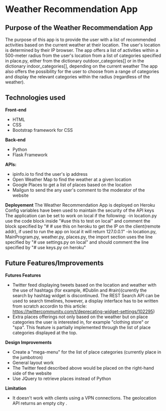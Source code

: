 Weather Recommendation App
==============

Purpose of the Weather Recommendation App
--------------
The purpose of this app is to provide the user with a list of recommended activities based on the current weather at their location.
The user's location is determined by their IP browser.
The app offers a list of activities within a 500-meter radius from the user's location from a list of categories specified in place.py, either from the dictionary outdoor_categories[] or
in the dictionary indoor_categories[], depending on the current weather
The app also offers the possibility for the user to choose from a range of categories and display the relevant categories within the radius (regardless of the weather).

Technologies used
--------------
**Front-end**
- HTML
- CSS
- Bootstrap framework for CSS

**Back-end**
- Python
- Flask Framework

**APIs:** 
- ipinfo.io to find the user's ip address
- Open Weather Map to find the weather at a given location
- Google Places to get a list of places based on the location
- Mailgun to send the any user's comment to the moderator of the website

**Deployement**
The Weather Recommendation App is deployed on Heroku
Config variables have been used to maintain the security of the API keys
The application can be set to work on local if the following:
	-in location.py use the code block inside "#use this to test on local"  and comment the block specified by "# # use this on heroku to get the IP on the client(remote addr), if used to run the app on local it will return 127.0.0.1"
	-in location.py, MainProgram.py, weather.py, places.py, the import section uses the line specified by "# use settings.py on local" and should comment the line specified by "# use keys.py on heroku"

Future Features/Improvements
--------------

**Futures Features**
- Twitter feed displaying tweets based on the location and weather with the use of hashtags (for example, #Dublin and #rain)(curently the search by hashtag widget is discontinued. The REST Search API can be used to search timelines, however, a display interface has to be written from scratch accordin to this article: 
https://twittercommunity.com/t/deprecating-widget-settings/102295)
- Extra places offerings not only based on the weather but on place categories the user is interested in, for example "clothing store" or "spa". This feature is partially implemented through the list of place categories displayed at the top.


**Design Improvements**
- Create a "mega-menu" for the list of place categories (currently place in the jumbotron)
- General layout work 
- The Twitter feed described above would be placed on the right-hand side of the website
- Use JQuery to retrieve places instead of Python

**Limitation**
- It doesn't work with clients using a VPN connections. The geolocation API returns an empty city .

